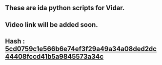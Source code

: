 ## These are ida python scripts for Vidar. 
## Video link will be added soon.

## Hash : [5cd0759c1e566b6e74ef3f29a49a34a08ded2dc44408fccd41b5a9845573a34c](https://bazaar.abuse.ch/sample/5cd0759c1e566b6e74ef3f29a49a34a08ded2dc44408fccd41b5a9845573a34c/) 